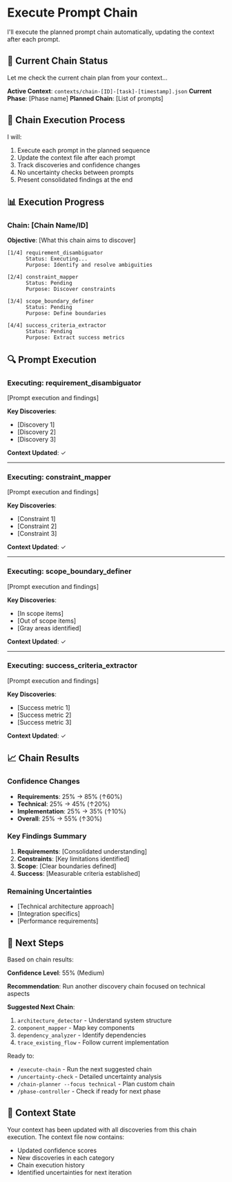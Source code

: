 # Execute Prompt Chain

I'll execute the planned prompt chain automatically, updating the context after each prompt.

## 🔗 Current Chain Status

Let me check the current chain plan from your context...

**Active Context**: `contexts/chain-[ID]-[task]-[timestamp].json`
**Current Phase**: [Phase name]
**Planned Chain**: [List of prompts]

## 🚀 Chain Execution Process

I will:
1. Execute each prompt in the planned sequence
2. Update the context file after each prompt
3. Track discoveries and confidence changes
4. No uncertainty checks between prompts
5. Present consolidated findings at the end

## 📊 Execution Progress

### Chain: [Chain Name/ID]
**Objective**: [What this chain aims to discover]

```
[1/4] requirement_disambiguator
      Status: Executing...
      Purpose: Identify and resolve ambiguities
      
[2/4] constraint_mapper  
      Status: Pending
      Purpose: Discover constraints
      
[3/4] scope_boundary_definer
      Status: Pending
      Purpose: Define boundaries
      
[4/4] success_criteria_extractor
      Status: Pending
      Purpose: Extract success metrics
```

## 🔍 Prompt Execution

### Executing: requirement_disambiguator

[Prompt execution and findings]

**Key Discoveries**:
- [Discovery 1]
- [Discovery 2]
- [Discovery 3]

**Context Updated**: ✓

---

### Executing: constraint_mapper

[Prompt execution and findings]

**Key Discoveries**:
- [Constraint 1]
- [Constraint 2]
- [Constraint 3]

**Context Updated**: ✓

---

### Executing: scope_boundary_definer

[Prompt execution and findings]

**Key Discoveries**:
- [In scope items]
- [Out of scope items]
- [Gray areas identified]

**Context Updated**: ✓

---

### Executing: success_criteria_extractor

[Prompt execution and findings]

**Key Discoveries**:
- [Success metric 1]
- [Success metric 2]
- [Success metric 3]

**Context Updated**: ✓

## 📈 Chain Results

### Confidence Changes
- **Requirements**: 25% → 85% (↑60%)
- **Technical**: 25% → 45% (↑20%)
- **Implementation**: 25% → 35% (↑10%)
- **Overall**: 25% → 55% (↑30%)

### Key Findings Summary
1. **Requirements**: [Consolidated understanding]
2. **Constraints**: [Key limitations identified]
3. **Scope**: [Clear boundaries defined]
4. **Success**: [Measurable criteria established]

### Remaining Uncertainties
- [Technical architecture approach]
- [Integration specifics]
- [Performance requirements]

## 🎯 Next Steps

Based on chain results:

**Confidence Level**: 55% (Medium)

**Recommendation**: Run another discovery chain focused on technical aspects

**Suggested Next Chain**:
1. `architecture_detector` - Understand system structure
2. `component_mapper` - Map key components
3. `dependency_analyzer` - Identify dependencies
4. `trace_existing_flow` - Follow current implementation

Ready to:
- `/execute-chain` - Run the next suggested chain
- `/uncertainty-check` - Detailed uncertainty analysis
- `/chain-planner --focus technical` - Plan custom chain
- `/phase-controller` - Check if ready for next phase

## 💾 Context State

Your context has been updated with all discoveries from this chain execution. The context file now contains:
- Updated confidence scores
- New discoveries in each category
- Chain execution history
- Identified uncertainties for next iteration